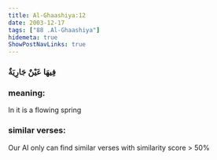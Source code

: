```yaml
---
title: Al-Ghaashiya:12
date: 2003-12-17
tags: ["88 .Al-Ghaashiya"]
hidemeta: true 
ShowPostNavLinks: true 
---
```

### فِيهَا عَيْنٌ جَارِيَةٌ
### meaning: 
In it is a flowing spring
### similar verses: 

Our AI only can find similar verses with similarity score > 50% 




